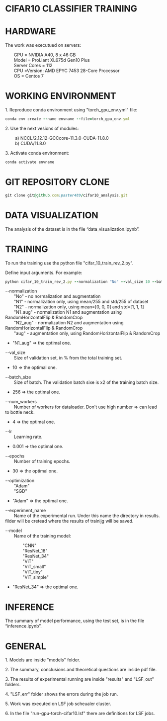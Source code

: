 # CIFAR10 CLASSIFIER TRAINING

# HARDWARE

The work was executued on servers:
    
&emsp;&emsp;GPU = NVIDIA A40, 8 x 46 GB  
&emsp;&emsp;Model = ProLiant XL675d Gen10 Plus   
&emsp;&emsp;Server Cores = 112  
&emsp;&emsp;CPU =Version: AMD EPYC 7453 28-Core Processor  
&emsp;&emsp;OS = Centos 7

# WORKING ENVIRONMENT

1\. Reproduce conda environment using "torch_gpu_env.yml" file:

```ruby
conda env create --name envname --file=torch_gpu_env.yml
```

2\. Use the next vesions of modules:    
     
&emsp;&emsp;  a) NCCL/2.12.12-GCCcore-11.3.0-CUDA-11.8.0  
&emsp;&emsp;  b) CUDA/11.8.0

3\. Activate conda environment:
```ruby
conda activate envname
```
# GIT REPOSITORY CLONE

```ruby
git clone git@github.com:paster489/cifar10_analysis.git
```


# DATA VISUALIZATION
The analysis of the dataset is in the file “data_visualization.ipynb”.

# TRAINING

To run the training use the python file "cifar_10_train_rev_2.py".   

Define input arguments.
For example:

```ruby
python cifar_10_train_rev_2.py --normalization "No" --val_size 10 --batch_size 128 --num_workers 4 --lr 0.001 --epochs 100 --optimization "Adam" --experiment_name "CNN_No_run_1" --model "CNN"
```

 --normalization  
&emsp;&emsp;"No" - no normalization and augmentation  
&emsp;&emsp;"N1" - normalization only, using mean/255 and std/255 of dataset   
&emsp;&emsp;"N2" - normalization only, using mean=[0, 0, 0] and std=[1, 1, 1]   
&emsp;&emsp;"N1_aug" - normalization N1 and augmentation using RandomHorizontalFlip & RandomCrop   
&emsp;&emsp;"N2_aug" - normalization N2 and augmentation using RandomHorizontalFlip & RandomCrop  
&emsp;&emsp;"aug" - augmentation only, using RandomHorizontalFlip & RandomCrop  

- "N1_aug" => the optimal one.

--val_size    
&emsp;&emsp;Size of validation set, in % from the total training set.  

- 10 => the optimal one.

--batch_size  
&emsp;&emsp;Size of batch. The validation batch sixe is x2 of the training batch size.  

- 256 => the optimal one.

--num_workers  
&emsp;&emsp;Number of workers for dataloader. Don't use high number => can lead to bottle neck.

- 4 => the optimal one.

--lr  
&emsp;&emsp;Learning rate.

- 0.001 => the optimal one.

--epochs  
&emsp;&emsp;Number of training epochs.

- 30 => the optimal one.

--optimization  
&emsp;&emsp;"Adam"  
&emsp;&emsp;"SGD"  

- "Adam" => the optimal one.

--experiment_name  
&emsp;&emsp;Name of the experimental run. Under this name the directory in results. 
filder will be cretead where the results of trainijg will be saved.  

--model   
&emsp;&emsp;Name of the training model: 

&emsp;&emsp;&emsp;&emsp;"CNN"  
&emsp;&emsp;&emsp;&emsp;"ResNet_18"  
&emsp;&emsp;&emsp;&emsp;"ResNet_34"  
&emsp;&emsp;&emsp;&emsp;"ViT"   
&emsp;&emsp;&emsp;&emsp;"ViT_small"  
&emsp;&emsp;&emsp;&emsp;"ViT_tiny"  
&emsp;&emsp;&emsp;&emsp;"ViT_simple"  

- "ResNet_34" => the optimal one.

  
# INFERENCE
The summary of model performance, using the test set, is in the file “inference.ipynb”.  

# GENERAL
1\. Models are inside "models" folder.

2\. The summary, conclusions and theoretical questions are inside pdf file.

3\. The results of experimental running are inside "results" and "LSF_out" folders.  

4\. "LSF_err" folder shows the errors during the job run. 

5\. Work was executed on LSF job scheualer cluster. 

6\. In the file "run-gpu-torch-cifar10.lsf" there are definitions for LSF jobs.

